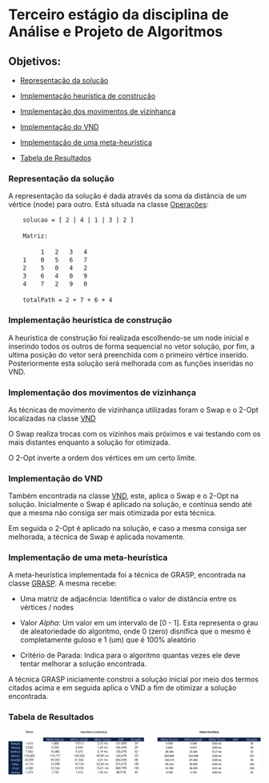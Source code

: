 # Terceiro estágio da disciplina de Análise e Projeto de Algoritmos

## Objetivos: 

 - [Representação da solução](https://github.com/wlater/TSP-Cup#representa%C3%A7%C3%A3o-da-solu%C3%A7%C3%A3o)

 - [Implementação heurística de construção](https://github.com/wlater/TSP-Cup#implementa%C3%A7%C3%A3o-heur%C3%ADstica-de-constru%C3%A7%C3%A3o)

 - [Implementação dos movimentos de vizinhança](https://github.com/wlater/TSP-Cup#implementa%C3%A7%C3%A3o-dos-movimentos-de-vizinhan%C3%A7a)

 - [Implementação do VND](https://github.com/wlater/TSP-Cup#implementa%C3%A7%C3%A3o-do-vnd)

 - [Implementação de uma meta-heurística](https://github.com/wlater/TSP-Cup#implementa%C3%A7%C3%A3o-de-uma-meta-heur%C3%ADstica)
 
 - [Tabela de Resultados](https://github.com/wlater/TSP-Cup#tabela-de-resultados)

### Representação da solução

A representação da solução é dada através da soma da distância de um vértice (node) para outro. Está situada na classe [Operações](https://github.com/wlater/TSP-Cup/blob/master/src/Heuristicas/Operacoes.java):

```
 	solucao = [ 2 | 4 | 1 | 3 | 2 ]

 	Matriz:

		 1   2   3   4
	1    0   5   6   7
	2    5   0   4   2
	3    6   4   0   9
	4    7   2   9   0

	totalPath = 2 + 7 + 6 + 4
```
### Implementação heurística de construção

A heuristica de construção foi realizada escolhendo-se um node inicial e inserindo todos os outros de forma sequencial no vetor solução, por fim, a ultima posição do vetor será preenchida com o primeiro vértice inserido. Posteriormente esta solução será melhorada com as funções inseridas no VND.

### Implementação dos movimentos de vizinhança

As técnicas de movimento de vizinhança utilizadas foram o Swap e o 2-Opt localizadas na classe [VND](https://github.com/wlater/TSP-Cup/blob/master/src/Heuristicas/VND.java)

O Swap realiza trocas com os vizinhos mais próximos e vai testando com os mais distantes enquanto a solução for otimizada.

O 2-Opt inverte a ordem dos vértices em um certo limite.

### Implementação do VND

Também encontrada na classe [VND](https://github.com/wlater/TSP-Cup/blob/master/src/Heuristicas/VND.java), este, aplica o Swap e o 2-Opt na solução. Inicialmente o Swap é aplicado na solução, e continua sendo até que a mesma não consiga ser mais otimizada por esta técnica.

Em seguida o 2-Opt é aplicado na solução, e caso a mesma consiga ser melhorada, a técnica de Swap é aplicada novamente.

### Implementação de uma meta-heurística

A meta-heurística implementada foi a técnica de GRASP, encontrada na classe [GRASP](https://github.com/wlater/TSP-Cup/blob/master/src/Heuristicas/GRASP.java). A mesma recebe:

 - Uma matriz de adjacência: Identifica o valor de distância entre os vértices / nodes

 - Valor *Alpha*: Um valor em um intervalo de [0 - 1]. Esta representa o grau de aleatoriedade do algoritmo, onde 0 (zero) disnifica que o mesmo é completamente guloso e 1 (um) que é 100% aleatório

 - Critério de Parada: Indica para o algoritmo quantas vezes ele deve tentar melhorar a solução encontrada.

 A técnica GRASP iniciamente constroi a solução inicial por meio dos termos citados acima e em seguida aplica o VND a fim de otimizar a solução encontrada.


### Tabela de Resultados

 ![tabela](https://github.com/wlater/TSP-Cup/blob/master/img/tabela.jpg?raw=true)
